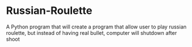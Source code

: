 # Russian-Roulette
A Python program that will create a program that allow user to play russian roulette, but instead of having real bullet, computer will shutdown after shoot
